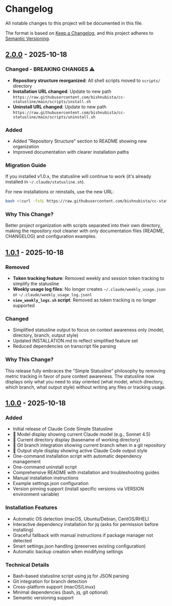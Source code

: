 # Changelog

All notable changes to this project will be documented in this file.

The format is based on [Keep a Changelog](https://keepachangelog.com/en/1.0.0/),
and this project adheres to [Semantic Versioning](https://semver.org/spec/v2.0.0.html).

## [2.0.0] - 2025-10-18

### Changed - BREAKING CHANGES ⚠️
- **Repository structure reorganized**: All shell scripts moved to `scripts/` directory
- **Installation URL changed**: Update to new path `https://raw.githubusercontent.com/bishnubista/cc-statusline/main/scripts/install.sh`
- **Uninstall URL changed**: Update to new path `https://raw.githubusercontent.com/bishnubista/cc-statusline/main/scripts/uninstall.sh`

### Added
- Added "Repository Structure" section to README showing new organization
- Improved documentation with clearer installation paths

### Migration Guide
If you installed v1.0.x, the statusline will continue to work (it's already installed in `~/.claude/statusline.sh`).

For new installations or reinstalls, use the new URL:
```bash
bash <(curl -fsSL https://raw.githubusercontent.com/bishnubista/cc-statusline/main/scripts/install.sh)
```

### Why This Change?
Better project organization with scripts separated into their own directory, making the repository root cleaner with only documentation files (README, CHANGELOG) and configuration examples.

## [1.0.1] - 2025-10-18

### Removed
- **Token tracking feature**: Removed weekly and session token tracking to simplify the statusline
- **Weekly usage log files**: No longer creates `~/.claude/weekly_usage.json` or `~/.claude/weekly_usage_log.jsonl`
- **`view_weekly_logs.sh` script**: Removed as token tracking is no longer supported

### Changed
- Simplified statusline output to focus on context awareness only (model, directory, branch, output style)
- Updated INSTALLATION.md to reflect simplified feature set
- Reduced dependencies on transcript file parsing

### Why This Change?
This release fully embraces the "Simple Statusline" philosophy by removing metric tracking in favor of pure context awareness. The statusline now displays only what you need to stay oriented (what model, which directory, which branch, what output style) without writing any files or tracking usage.

## [1.0.0] - 2025-10-18

### Added
- Initial release of Claude Code Simple Statusline
- 🤖 Model display showing current Claude model (e.g., Sonnet 4.5)
- 📂 Current directory display (basename of working directory)
- 🌿 Git branch integration showing current branch when in a git repository
- 📝 Output style display showing active Claude Code output style
- One-command installation script with automatic dependency management
- One-command uninstall script
- Comprehensive README with installation and troubleshooting guides
- Manual installation instructions
- Example settings.json configuration
- Version pinning support (install specific versions via VERSION environment variable)

### Installation Features
- Automatic OS detection (macOS, Ubuntu/Debian, CentOS/RHEL)
- Interactive dependency installation for jq (asks for permission before installing)
- Graceful fallback with manual instructions if package manager not detected
- Smart settings.json handling (preserves existing configuration)
- Automatic backup creation when modifying settings

### Technical Details
- Bash-based statusline script using jq for JSON parsing
- Git integration for branch detection
- Cross-platform support (macOS/Linux)
- Minimal dependencies (bash, jq, git optional)
- Semantic versioning support

[2.0.0]: https://github.com/bishnubista/cc-statusline/releases/tag/v2.0.0
[1.0.1]: https://github.com/bishnubista/cc-statusline/releases/tag/v1.0.1
[1.0.0]: https://github.com/bishnubista/cc-statusline/releases/tag/v1.0.0
